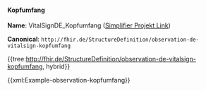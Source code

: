 #### Kopfumfang

**Name**: VitalSignDE_Kopfumfang ([Simplifier Projekt Link](https://simplifier.net/resolve?canonical=http://fhir.de/StructureDefinition/observation-de-vitalsign-kopfumfang&scope=de.basisprofil.r4@1.5.3))

**Canonical**: `http://fhir.de/StructureDefinition/observation-de-vitalsign-kopfumfang`

{{tree:http://fhir.de/StructureDefinition/observation-de-vitalsign-kopfumfang, hybrid}}

{{xml:Example-observation-kopfumfang}}